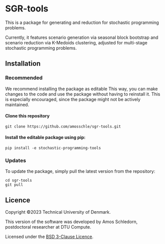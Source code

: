 
# SGR-tools
This is a package for generating and reduction for stochastic programming problems.

Currently, it features scenario generation via seasonal block bootstrap and scenario reduction via K-Medoids clustering, adjusted for multi-stage stochastic programming problems.

## Installation
### Recommended
We recommend installing the package as editable This way, you can make changes to the code and use the package without having to reinstall it. This is especially encouraged, since the package might not be actively maintained.
#### Clone this repository
```
git clone https://github.com/amosschle/sgr-tools.git
```
#### Install the editable package using pip:
```
pip install -e stochastic-programming-tools
```

### Updates
To update the package, simply pull the latest version from the repository:
```
cd sgr-tools
git pull
```

## Licence
Copyright ©2023 Technical University of Denmark.

This version of the software was developed by Amos Schledorn, postdoctoral researcher at DTU Compute.

Licensed under the [BSD 3-Clause Licence](https://github.com/amosschle/stochastic-programming-tools/blob/main/LICENSE).
